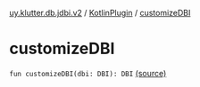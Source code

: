 [uy.klutter.db.jdbi.v2](../index.md) / [KotlinPlugin](index.md) / [customizeDBI](.)


# customizeDBI
<code>fun customizeDBI(dbi: DBI): DBI</code> [(source)](https://github.com/kohesive/klutter/blob/master/db-jdbi-v2-jdk6/src/main/kotlin/uy/klutter/db/jdbi/v2/KotlinPlugin.kt#L18)<br/>

